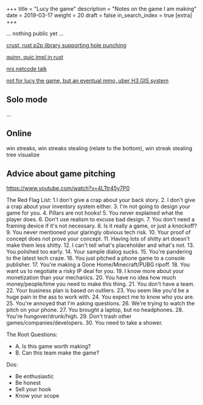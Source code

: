 +++
title = "Lucy the game"
description = "Notes on the game I am making"
date = 2019-03-17
weight = 20
draft = false
in_search_index = true
[extra]
+++

... nothing public yet ...

[crust, rust p2p library supporting hole punching](https://github.com/maidsafe/crust)


[quinn, quic impl in rust](https://github.com/djc/quinn)

[nrs netcode talk](https://www.youtube.com/watch?v=7jb0FOcImdg)

[not for lucy the game, but an eventual mmo, uber H3 GIS system](https://eng.uber.com/visualizing-city-cores-with-h3/)

## Solo mode

...

## Online

win streaks, win streaks stealing (relate to the bottom), win streak stealing tree visualize

## Advice about game pitching

https://www.youtube.com/watch?v=4LTtr45y7P0

The Red Flag List:
1.I don't give a crap about your back story.
2. I don't give a crap about your inventory system either.
3. I'm not going to design your game for you.
4. Pillars are not hooks!
5. You never explained what the player does.
6. Don't use realism to excuse bad design.
7. You don't need a framing device if it's not necessary.
8. Is it really a game, or just a knockoff? 
9. You never mentioned your glaringly obvious tech risk.
10. Your proof of concept does not prove your concept.
11. Having lots of shitty art doesn't make them less shitty.
12. I can't tell what's placeholder and what's not.
13. You polished too early.
14. Your sample dialog sucks.
15. You're pandering to the latest tech craze.
16. You just pitched a phone game to a console publisher.
17. You're making a Gone Home/Minecraft/PUBG ripoff.
18. You want us to negotiate a risky IP deal for you.
19. I know more about your monetization than your mechanics.
20. You have no idea how much money/people/time you need to make this thing.
21. You don't have a team.
22. Your business plan is based on outliers.
23. You seem like you'd be a huge pain in the ass to work with.
24. You expect me to know who you are.
25. You're annoyed that I'm asking questions.
26. We're trying to watch the pitch on your phone.
27. You brought a laptop, but no headphones.
28. You're hungover/drunk/high.
29. Don't trash other games/companies/developers.
30. You need to take a shower.

The Root Questions:
- A. Is this game worth making?
- B. Can this team make the game?

Dos:
- Be enthusiastic
- Be honest
- Sell your hook
- Know your scope
